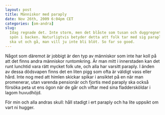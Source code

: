 ```yaml
---
layout: post
title: Människor med paraply
date: Nov 26th, 2009 6:04pm CET
categories: [om-andra]
slug:
  Idag regnade det. Inte storm, men det blåste som tusan och duggregnet stod som
  spön i backen. Naturligtvis betyder detta att folk tar med sig paraply när de
  ska ut och gå, man vill ju inte bli blöt. So far so good.
---
```


Något som däremot är jobbigt är den typ av människor som inte har koll på att det finns andra människor runtomkring. Är man mitt i innerstaden kan det runt lunchtid vara rätt mycket folk ute, och alla har varsitt paraply. I änden av dessa dödsvapen finns det en liten pigg som ofta är väldigt vass eller hård. Inte nog med att himlen skickar spikar i ansiktet på en när man promenerar, utan varenda pensionär och fjortis med paraply ska också försöka peta ut ens ögon när de går och viftar med sina fladdersköldar i lagom huvudhöjd.

För min och alla andras skull: håll stadigt i ert paraply och ha lite uppsikt om vart ni hugger.